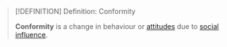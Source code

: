 >[!DEFINITION] Definition: Conformity
>
>**Conformity** is a change in behaviour or [attitudes](../Social%20Perception/Attitudes/Attitude.md) due to [social influence](Social%20Influence.md).
>